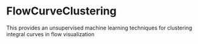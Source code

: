 # FlowCurveClustering
This provides an unsupervised machine learning techniques for clustering integral curves in flow visualization
